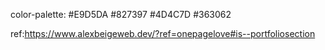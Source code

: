 color-palette:
#E9D5DA
#827397
#4D4C7D
#363062

ref:https://www.alexbeigeweb.dev/?ref=onepagelove#is--portfoliosection